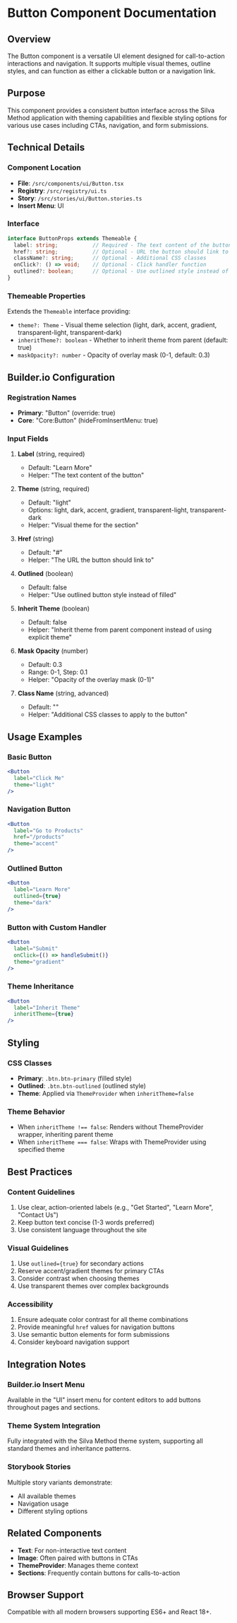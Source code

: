 # Button Component Documentation

## Overview
The Button component is a versatile UI element designed for call-to-action interactions and navigation. It supports multiple visual themes, outline styles, and can function as either a clickable button or a navigation link.

## Purpose
This component provides a consistent button interface across the Silva Method application with theming capabilities and flexible styling options for various use cases including CTAs, navigation, and form submissions.

## Technical Details

### Component Location
- **File**: `/src/components/ui/Button.tsx`
- **Registry**: `/src/registry/ui.ts`
- **Story**: `/src/stories/ui/Button.stories.ts`
- **Insert Menu**: UI

### Interface
```typescript
interface ButtonProps extends Themeable {
  label: string;           // Required - The text content of the button
  href?: string;           // Optional - URL the button should link to (default: "#")
  className?: string;      // Optional - Additional CSS classes
  onClick?: () => void;    // Optional - Click handler function
  outlined?: boolean;      // Optional - Use outlined style instead of filled (default: false)
}
```

### Themeable Properties
Extends the `Themeable` interface providing:
- `theme?: Theme` - Visual theme selection (light, dark, accent, gradient, transparent-light, transparent-dark)
- `inheritTheme?: boolean` - Whether to inherit theme from parent (default: true)
- `maskOpacity?: number` - Opacity of overlay mask (0-1, default: 0.3)

## Builder.io Configuration

### Registration Names
- **Primary**: "Button" (override: true)
- **Core**: "Core:Button" (hideFromInsertMenu: true)

### Input Fields
1. **Label** (string, required)
   - Default: "Learn More"
   - Helper: "The text content of the button"

2. **Theme** (string, required)
   - Default: "light"
   - Options: light, dark, accent, gradient, transparent-light, transparent-dark
   - Helper: "Visual theme for the section"

3. **Href** (string)
   - Default: "#"
   - Helper: "The URL the button should link to"

4. **Outlined** (boolean)
   - Default: false
   - Helper: "Use outlined button style instead of filled"

5. **Inherit Theme** (boolean)
   - Default: false
   - Helper: "Inherit theme from parent component instead of using explicit theme"

6. **Mask Opacity** (number)
   - Default: 0.3
   - Range: 0-1, Step: 0.1
   - Helper: "Opacity of the overlay mask (0-1)"

7. **Class Name** (string, advanced)
   - Default: ""
   - Helper: "Additional CSS classes to apply to the button"

## Usage Examples

### Basic Button
```jsx
<Button 
  label="Click Me"
  theme="light"
/>
```

### Navigation Button
```jsx
<Button 
  label="Go to Products"
  href="/products"
  theme="accent"
/>
```

### Outlined Button
```jsx
<Button 
  label="Learn More"
  outlined={true}
  theme="dark"
/>
```

### Button with Custom Handler
```jsx
<Button 
  label="Submit"
  onClick={() => handleSubmit()}
  theme="gradient"
/>
```

### Theme Inheritance
```jsx
<Button 
  label="Inherit Theme"
  inheritTheme={true}
/>
```

## Styling

### CSS Classes
- **Primary**: `.btn.btn-primary` (filled style)
- **Outlined**: `.btn.btn-outlined` (outlined style)
- **Theme**: Applied via `ThemeProvider` when `inheritTheme=false`

### Theme Behavior
- When `inheritTheme !== false`: Renders without ThemeProvider wrapper, inheriting parent theme
- When `inheritTheme === false`: Wraps with ThemeProvider using specified theme

## Best Practices

### Content Guidelines
1. Use clear, action-oriented labels (e.g., "Get Started", "Learn More", "Contact Us")
2. Keep button text concise (1-3 words preferred)
3. Use consistent language throughout the site

### Visual Guidelines
1. Use `outlined={true}` for secondary actions
2. Reserve accent/gradient themes for primary CTAs
3. Consider contrast when choosing themes
4. Use transparent themes over complex backgrounds

### Accessibility
1. Ensure adequate color contrast for all theme combinations
2. Provide meaningful `href` values for navigation buttons
3. Use semantic button elements for form submissions
4. Consider keyboard navigation support

## Integration Notes

### Builder.io Insert Menu
Available in the "UI" insert menu for content editors to add buttons throughout pages and sections.

### Theme System Integration
Fully integrated with the Silva Method theme system, supporting all standard themes and inheritance patterns.

### Storybook Stories
Multiple story variants demonstrate:
- All available themes
- Navigation usage
- Different styling options

## Related Components
- **Text**: For non-interactive text content
- **Image**: Often paired with buttons in CTAs
- **ThemeProvider**: Manages theme context
- **Sections**: Frequently contain buttons for calls-to-action

## Browser Support
Compatible with all modern browsers supporting ES6+ and React 18+.
